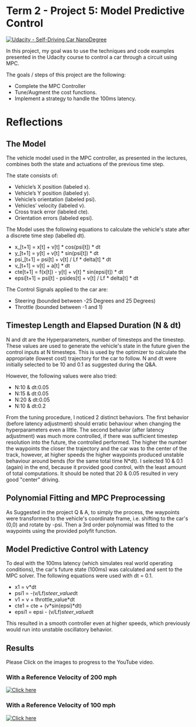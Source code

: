 # Term 2 - Project 5: Model Predictive Control
[![Udacity - Self-Driving Car NanoDegree](https://s3.amazonaws.com/udacity-sdc/github/shield-carnd.svg)](http://www.udacity.com/drive)

In this project, my goal was to use the techniques and code examples presented in the Udacity course to control a car through a circuit using MPC.

The goals / steps of this project are the following:
- Complete the MPC Controller
- Tune/Augment the cost functions.
- Implement a strategy to handle the 100ms latency.

[//]: # (Image References)

[image1]: ./Output/CTEvsTraj.jpg "Better Trajectory for the cures"

# Reflections

## The Model

The vehicle model used in the MPC controller, as presented in the lectures, combines both the state and actuations of the previous time step. 

The state consists of:
- Vehicle’s X position (labeled x).
- Vehicle’s Y position (labeled y).
- Vehicle’s orientation (labeled psi).
- Vehicles’ velocity (labeled v).
- Cross track error (labeled cte).
- Orientation errors (labeled epsi).

The Model uses the following equations to calculate the vehicle's state after a discrete time step (labelled dt).
* x_[t+1] = x[t] + v[t] * cos(psi[t]) * dt
* y_[t+1] = y[t] + v[t] * sin(psi[t]) * dt
* psi_[t+1] = psi[t] + v[t] / Lf * delta[t] * dt
* v_[t+1] = v[t] + a[t] * dt
* cte[t+1] = f(x[t]) - y[t] + v[t] * sin(epsi[t]) * dt
* epsi[t+1] = psi[t] - psides[t] + v[t] / Lf * delta[t] * dt

The Control Signals applied to the car are:
- Steering (bounded between -25 Degrees and 25 Degrees)
- Throttle (bounded between -1 and 1)

## Timestep Length and Elapsed Duration (N & dt)

N and dt are the Hyperparameters, number of timesteps and the timestep. These values are used to generate the vehicle's state in the future given the control inputs at N timesteps.  This is used by the optimizer to calculate the appropriate (lowest cost) trajectory for the car to follow. N and dt were initially selected to be 10 and 0.1 as suggested during the Q&A. 

However, the following values were also tried:
- N:10 & dt:0.05
- N:15 & dt:0.05
- N:20 & dt:0.05
- N:10 & dt:0.2

From the tuning procedure, I noticed 2 distinct behaviors. The first behavior (before latency adjustment) should erratic behaviour when changing the hyperparameters even a little. The second behavior (after latency adjustment) was much more controlled, if there was sufficient timestep resolution into the future, the controlled performed. The higher the number the waypoints the closer the trajectory and the car was to the center of the track, however, at higher speeds the higher waypoints produced unstable behaviour around bends (for the same total time N*dt). I selected 10 & 0.1 (again) in the end, because it provided good control, with the least amount of total computations. It should be noted that 20 & 0.05 resulted in very good "center" driving.


## Polynomial Fitting and MPC Preprocessing

As Suggested in the project Q & A, to simply the process, the waypoints were transformed to the vehicle's coordinate frame, i.e. shifting to the car's (0,0) and rotate by -psi. Then a 3rd order polynomial was fitted to the waypoints using the provided polyfit function.

## Model Predictive Control with Latency

To deal with the 100ms latency (which simulates real world operating conditions), the car's future state (100ms) was calculated and sent to the MPC solver. The following equations were used with dt = 0.1.
* x1 = v*dt
* psi1 = -(v/Lf)*steer_value*dt
* v1 = v + throttle_value*dt
* cte1 = cte + (v*sin(epsi)*dt)
* epsi1 = epsi - (v/Lf)*steer_value*dt

This resulted in a smooth controller even at higher speeds, which previously would run into unstable oscillatory behavior.

## Results 

Please Click on the images to progress to the YouTube video.

### With a Reference Velocity of 200 mph 

[![Click here](http://img.youtube.com/vi/f7e81EEYOxw/0.jpg)](https://www.youtube.com/watch?v=f7e81EEYOxw)


### With a Reference Velocity of 100 mph 

[![Click here](http://img.youtube.com/vi/O7yVbfFxbuw/0.jpg)](https://www.youtube.com/watch?v=O7yVbfFxbuw)

